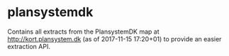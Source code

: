 # plansystemdk
Contains all extracts from the PlansystemDK map at http://kort.plansystem.dk (as of 2017-11-15 17:20+01) to provide an easier extraction API.
